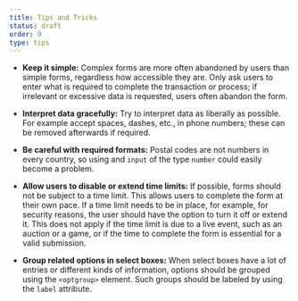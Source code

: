 ```yaml
---
title: Tips and Tricks
status: draft
order: 9
type: tips
---
```


* **Keep it simple:** Complex forms are more often abandoned by users than simple forms, regardless how accessible they are. Only ask users to enter what is required to complete the transaction or process; if irrelevant or excessive data is requested, users often abandon the form.

* **Interpret data gracefully:** Try to interpret data as liberally as possible. For example accept spaces, dashes, etc., in phone numbers; these can be removed afterwards if required.

* **Be careful with required formats:** Postal codes are not numbers in every country, so using and `input` of the type `number` could easily become a problem.

* **Allow users to disable or extend time limits:** If possible, forms should not be subject to a time limit.  This allows users to complete the form at their own pace. If a time limit needs to be in place, for example, for security reasons, the user should have the option to turn it off or extend it. This does not apply if the time limit is due to a live event, such as an auction or a game, or if the time to complete the form is essential for a valid submission.

* **Group related options in select boxes:** When select boxes have a lot of entries or different kinds of information, options should be
grouped using the `<optgroup>` element. Such groups should be labeled by using the `label` attribute.

